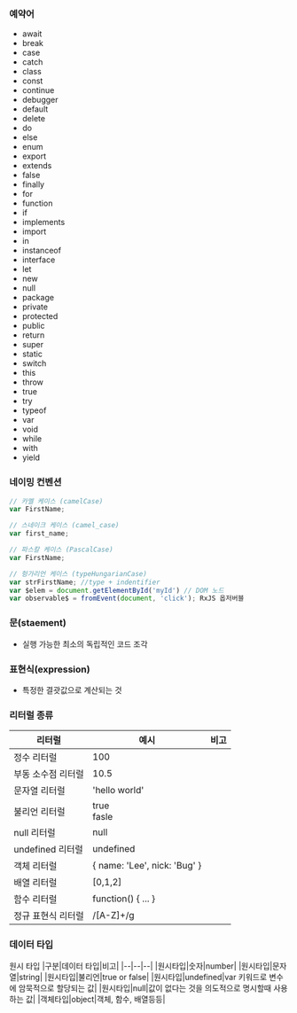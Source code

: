### 예약어
- await
- break
- case
- catch
- class
- const
- continue
- debugger
- default
- delete
- do
- else
- enum
- export
- extends
- false
- finally
- for
- function
- if
- implements
- import
- in
- instanceof
- interface
- let
- new
- null
- package
- private
- protected
- public
- return
- super
- static
- switch
- this
- throw
- true
- try
- typeof
- var
- void
- while
- with
- yield

### 네이밍 컨벤션
```js
// 카멜 케이스 (camelCase)
var FirstName;

// 스네이크 케이스 (camel_case)
var first_name;

// 파스칼 케이스 (PascalCase)
var FirstName;

// 헝가리언 케이스 (typeHungarianCase)
var strFirstName; //type + indentifier
var $elem = document.getElementById('myId') // DOM 노드
var observable$ = fromEvent(document, 'click'); RxJS 옵저버블
```

### 문(staement)
- 실행 가능한 최소의 독립적인 코드 조각

### 표현식(expression)
- 특정한 결괏값으로 계산되는 것

### 리터럴 종류
|리터럴|예시|비고|
|--|--|--|
|정수 리터럴|100||
|부동 소수점 리터럴|10.5||
|문자열 리터럴|'hello world'||
|불리언 리터럴|true<br>fasle||
|null 리터럴|null||
|undefined 리터럴|undefined|
|객체 리터럴|{ name: 'Lee', nick: 'Bug' }||
|배열 리터럴|[0,1,2]||
|함수 리터럴|function() { ... }||
|정규 표현식 리터럴|/[A-Z]+/g||

### 데이터 타입
원시 타입
|구분|데이터 타입|비고|
|--|--|--|
|원시타입|숫자|number|
|원시타입|문자열|string|
|원시타입|불리언|true or false|
|원시타입|undefined|var 키워드로 변수에 암묵적으로 할당되는 값|
|원시타입|null|값이 없다는 것을 의도적으로 명시할때 사용하는 값|
|객체타입|object|객체, 함수, 배열등등|
